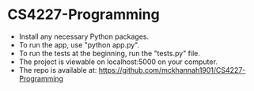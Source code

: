# CS4227-Programming

- Install any necessary Python packages.
- To run the app, use "python app.py".
- To run the tests at the beginning, run the "tests.py" file.
- The project is viewable on localhost:5000 on your computer.
- The repo is available at: https://github.com/mckhannah1901/CS4227-Programming

